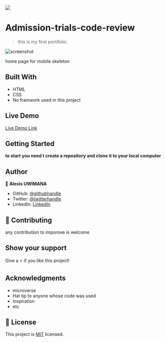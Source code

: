 ![](https://img.shields.io/badge/Microverse-blueviolet)

# Admission-trials-code-review

> this is my first portifolio.

![screenshot](./screenshot-mobile-version.png)

home page for mobile skeleton

## Built With

- HTML 
- CSS
- No framwork used in this project

## Live Demo

[Live Demo Link](https://livedemo.com)


## Getting Started

**to start you need t create a repository and clone it to your local computer**


## Author

👤 **Alexis UWIMANA**

- GitHub: [@githubhandle](https://github.com/alexisuwimana)
- Twitter: [@twitterhandle](https://twitter.com/alexisuwimana)
- LinkedIn: [LinkedIn](https://www.linkedin.com/in/alexis-uwimana-38381148/)



## 🤝 Contributing

any contribution to imporove is welcome

## Show your support

Give a ⭐️ if you like this project!

## Acknowledgments

- microverse
- Hat tip to anyone whose code was used
- Inspiration
- etc

## 📝 License

This project is [MIT](./MIT.md) licensed.

